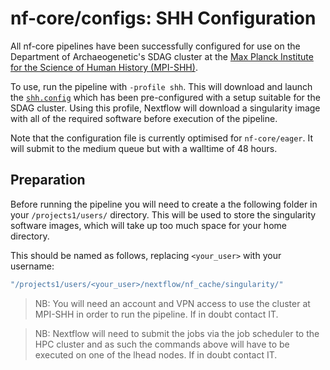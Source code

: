 # nf-core/configs: SHH Configuration

All nf-core pipelines have been successfully configured for use on the Department of Archaeogenetic's SDAG cluster at the [Max Planck Institute for the Science of Human History (MPI-SHH)](http://shh.mpg.de).

To use, run the pipeline with `-profile shh`. This will download and launch the [`shh.config`](../conf/shh.config) which has been pre-configured with a setup suitable for the SDAG cluster. Using this profile, Nextflow will download a singularity image with all of the required software before execution of the pipeline.

Note that the configuration file is currently optimised for `nf-core/eager`. It
will submit to the medium queue but with a walltime of 48 hours.

## Preparation
Before running the pipeline you will need to create a the following folder in your `/projects1/users/` directory. This will be used to store the singularity software images, which will take up too much space for your home directory.

This should be named as follows, replacing `<your_user>` with your username:

```bash
"/projects1/users/<your_user>/nextflow/nf_cache/singularity/"
```

>NB: You will need an account and VPN access to use the cluster at MPI-SHH in order to run the pipeline. If in doubt contact IT.

>NB: Nextflow will need to submit the jobs via the job scheduler to the HPC cluster and as such the commands above will have to be executed on one of the lhead nodes. If in doubt contact IT.
